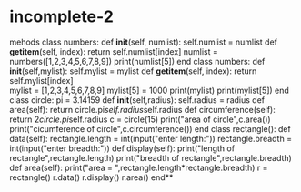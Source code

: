 # incomplete-2
mehods
class numbers:
    def __init__(self, numlist):
        self.numlist = numlist
    def __getitem__(self, index):
        return self.numlist[index]
numlist = numbers([1,2,3,4,5,6,7,8,9])
print(numlist[5])
end
class numbers:
    def __init__(self,mylist):
        self.mylist = mylist
    def __getitem__(self, index):
        return self.mylist[index]    
mylist = [1,2,3,4,5,6,7,8,9]
mylist[5] = 1000
print(mylist)
print(mylist[5])
end
class circle:
    pi = 3.14159
    def __init__(self,radius):
        self.radius = radius
    def area(self):
        return circle.pi*self.radius*self.radius
    def circumference(self):
        return 2*circle.pi*self.radius
c = circle(15)
print("area of circle",c.area())
print("cicumference of circle",c.circumference())
end
class rectangle():
    def data(self):
        rectangle.length = int(input("enter length:"))
        rectangle.breadth = int(input("enter breadth:"))
    def display(self):
        print("length of rectangle",rectangle.length)
        print("breadth of rectangle",rectangle.breadth)
    def area(self):
        print("area = ",rectangle.length*rectangle.breadth)
r = rectangle()
r.data()
r.display()
r.area()
end**
